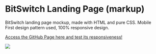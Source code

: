 # BitSwitch Landing Page (markup)
BitSwitch landing page mockup, made with HTML and pure CSS. Mobile First design pattern used, 100% responsive design.

[Access the GitHub Page here and test its responsiveness!](https://cristianblar.github.io/ProyectoBitSwitch/)

![](https://res.cloudinary.com/cristianblar/image/upload/v1621895777/Portfolio/BitSwitch_xnshne.png)
